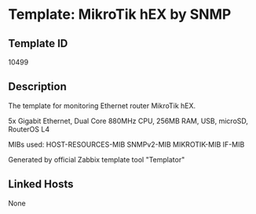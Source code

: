 # Template: MikroTik hEX by SNMP

## Template ID
10499

## Description
The template for monitoring Ethernet router MikroTik hEX.

5x Gigabit Ethernet, Dual Core 880MHz CPU, 256MB RAM, USB, microSD, RouterOS
L4

MIBs used:
HOST-RESOURCES-MIB
SNMPv2-MIB
MIKROTIK-MIB
IF-MIB

Generated by official Zabbix template tool "Templator"

## Linked Hosts
None

